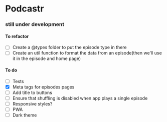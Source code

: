 # Podcastr

### still under development

#### To refactor

- [ ] Create a @types folder to put the episode type in there
- [ ] Create an util function to format the data from an episode(then we'll use it in the episode and home page)

#### To do

- [ ] Tests
- [x] Meta tags for episodes pages
- [ ] Add title to buttons
- [ ] Ensure that shuffling is disabled when app plays a single episode
- [ ] Responsive styles?
- [ ] PWA
- [ ] Dark theme

